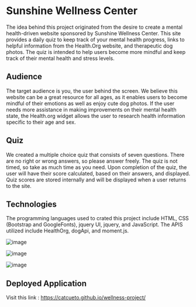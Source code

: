 # Sunshine Wellness Center

The idea behind this project originated from the desire to create a mental health-driven website sponsored by Sunshine Wellness Center. This site provides a daily quiz to keep track of your mental health progress, links to helpful information from the Health.Org website, and therapeutic dog photos. The quiz is intended to help users become more mindful and keep track of their mental health and stress levels.

## Audience
The target audience is you, the user behind the screen. We believe this website can be a great resource for all ages, as it enables users to become mindful of their emotions as well as enjoy cute dog photos. If the user needs more assistance in making improvements on their mental health state, the Health.org widget allows the user to research health information specific to their age and sex.

## Quiz
We created a multiple choice quiz that consists of seven questions. There are no right or wrong answers, so please answer freely. The quiz is not timed, so take as much time as you need. Upon completion of the quiz, the user will have their score calculated, based on their answers, and displayed. Quiz scores are stored internally and will be displayed when a user returns to the site.

## Technologies
The programming languages used to crated this project include HTML, CSS (Bootstrap and GoogleFonts), jquery UI, jquery, and JavaScript. The APIS utilized include HealthOrg, dogApi, and moment.js.

![image](https://user-images.githubusercontent.com/101753839/177871470-f300aefb-7644-4f7f-abb9-584be9977f17.png)

![image](https://user-images.githubusercontent.com/101753839/177871503-8bf71913-645d-423c-951b-23dc32839b9f.png)

![image](https://user-images.githubusercontent.com/101753839/177841862-6be328a0-ac7a-4850-bfda-5ec04b5b686b.png)

## Deployed Application

Visit this link : https://catcueto.github.io/wellness-project/
